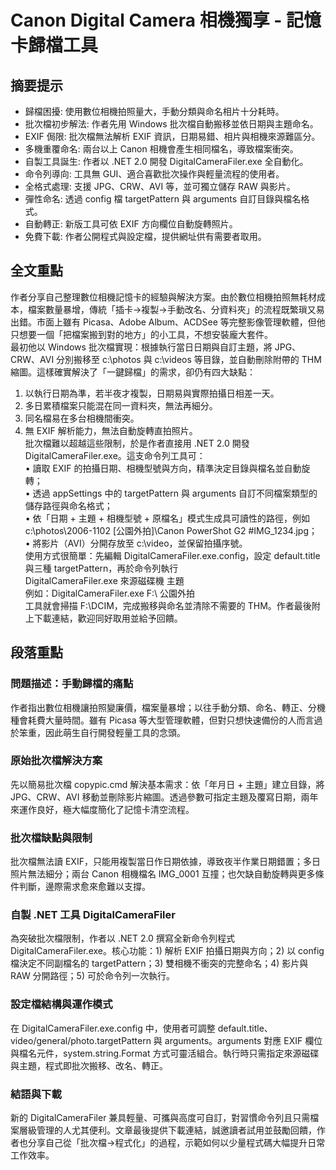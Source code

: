 # Canon Digital Camera 相機獨享 - 記憶卡歸檔工具

## 摘要提示
- 歸檔困擾: 使用數位相機拍照量大，手動分類與命名相片十分耗時。  
- 批次檔初步解法: 作者先用 Windows 批次檔自動搬移並依日期與主題命名。  
- EXIF 侷限: 批次檔無法解析 EXIF 資訊，日期易錯、相片與相機來源難區分。  
- 多機重覆命名: 兩台以上 Canon 相機會產生相同檔名，導致檔案衝突。  
- 自製工具誕生: 作者以 .NET 2.0 開發 DigitalCameraFiler.exe 全自動化。  
- 命令列導向: 工具無 GUI、適合喜歡批次操作與輕量流程的使用者。  
- 全格式處理: 支援 JPG、CRW、AVI 等，並可獨立儲存 RAW 與影片。  
- 彈性命名: 透過 config 檔 targetPattern 與 arguments 自訂目錄與檔名格式。  
- 自動轉正: 新版工具可依 EXIF 方向欄位自動旋轉照片。  
- 免費下載: 作者公開程式與設定檔，提供網址供有需要者取用。

## 全文重點
作者分享自己整理數位相機記憶卡的經驗與解決方案。由於數位相機拍照無耗材成本，檔案數量暴增，傳統「插卡→複製→手動改名、分資料夾」的流程既繁瑣又易出錯。市面上雖有 Picasa、Adobe Album、ACDSee 等完整影像管理軟體，但他只想要一個「把檔案搬到對的地方」的小工具，不想安裝龐大套件。  
最初他以 Windows 批次檔實現：根據執行當日日期與自訂主題，將 JPG、CRW、AVI 分別搬移至 c:\photos 與 c:\videos 等目錄，並自動刪除附帶的 THM 縮圖。這樣確實解決了「一鍵歸檔」的需求，卻仍有四大缺點：  
1. 以執行日期為準，若半夜才複製，日期易與實際拍攝日相差一天。  
2. 多日累積檔案只能混在同一資料夾，無法再細分。  
3. 同名檔易在多台相機間衝突。  
4. 無 EXIF 解析能力，無法自動旋轉直拍照片。  
批次檔難以超越這些限制，於是作者直接用 .NET 2.0 開發 DigitalCameraFiler.exe。這支命令列工具可：  
• 讀取 EXIF 的拍攝日期、相機型號與方向，精準決定目錄與檔名並自動旋轉；  
• 透過 appSettings 中的 targetPattern 與 arguments 自訂不同檔案類型的儲存路徑與命名格式；  
• 依「日期 + 主題 + 相機型號 + 原檔名」模式生成具可讀性的路徑，例如  
  c:\photos\2006-1102 [公園外拍]\Canon PowerShot G2 #IMG_1234.jpg；  
• 將影片（AVI）分開存放至 c:\video，並保留拍攝序號。  
使用方式很簡單：先編輯 DigitalCameraFiler.exe.config，設定 default.title 與三種 targetPattern，再於命令列執行  
  DigitalCameraFiler.exe 來源磁碟機 主題  
例如：DigitalCameraFiler.exe F:\ 公園外拍  
工具就會掃描 F:\DCIM，完成搬移與命名並清除不需要的 THM。作者最後附上下載連結，歡迎同好取用並給予回饋。

## 段落重點
### 問題描述：手動歸檔的痛點
作者指出數位相機讓拍照變廉價，檔案量暴增；以往手動分類、命名、轉正、分機種會耗費大量時間。雖有 Picasa 等大型管理軟體，但對只想快速備份的人而言過於笨重，因此萌生自行開發輕量工具的念頭。

### 原始批次檔解決方案
先以簡易批次檔 copypic.cmd 解決基本需求：依「年月日 + 主題」建立目錄，將 JPG、CRW、AVI 移動並刪除影片縮圖。透過參數可指定主題及覆寫日期，兩年來運作良好，極大幅度簡化了記憶卡清空流程。

### 批次檔缺點與限制
批次檔無法讀 EXIF，只能用複製當日作日期依據，導致夜半作業日期錯置；多日照片無法細分；兩台 Canon 相機檔名 IMG_0001 互撞；也欠缺自動旋轉與更多條件判斷，邊際需求愈來愈難以支撐。

### 自製 .NET 工具 DigitalCameraFiler
為突破批次檔限制，作者以 .NET 2.0 撰寫全新命令列程式 DigitalCameraFiler.exe。核心功能：1) 解析 EXIF 拍攝日期與方向；2) 以 config 檔決定不同副檔名的 targetPattern；3) 雙相機不衝突的完整命名；4) 影片與 RAW 分開路徑；5) 可於命令列一次執行。

### 設定檔結構與運作模式
在 DigitalCameraFiler.exe.config 中，使用者可調整 default.title、video/general/photo.targetPattern 與 arguments。arguments 對應 EXIF 欄位與檔名元件，system.string.Format 方式可靈活組合。執行時只需指定來源磁碟與主題，程式即批次搬移、改名、轉正。

### 結語與下載
新的 DigitalCameraFiler 兼具輕量、可攜與高度可自訂，對習慣命令列且只需檔案層級管理的人尤其便利。文章最後提供下載連結，誠邀讀者試用並鼓勵回饋，作者也分享自己從「批次檔→程式化」的過程，示範如何以少量程式碼大幅提升日常工作效率。